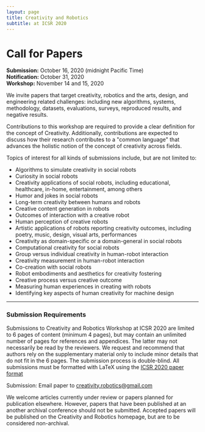 ```yaml
---
layout: page
title: Creativity and Robotics
subtitle: at ICSR 2020
---
```


# Call for Papers

**Submission:**  October 16, 2020 (midnight Pacific Time) <br>
**Notification:** October 31, 2020 <br>
**Workshop:** November 14 and 15, 2020


We invite papers that target creativity, robotics and the arts,
design, and engineering related challenges: including new
algorithms, systems, methodology, datasets, evaluations, surveys, reproduced
results, and negative results.

Contributions to this workshop are required to provide a clear definition for
the concept of Creativity. Additionally, contributions are expected to discuss
how their research contributes to a "common language" that advances the
holistic notion of the concept of creativity across fields. 

Topics of interest for all kinds of submissions include, but are not limited to:
- Algorithms to simulate creativity in social robots
- Curiosity in social robots
- Creativity applications of social robots, including educational, healthcare, in-home, entertainment, among others
- Humor and jokes in social robots
- Long-term creativity between humans and robots
- Creative content generation in robots
- Outcomes of interaction with a creative robot
- Human perception of creative robots
- Artistic applications of robots reporting creativity outcomes, including poetry, music, design, visual arts, performances
- Creativity as domain-specific or a domain-general in social robots
- Computational creativity for social robots
- Group versus individual creativity in human-robot interaction
- Creativity measurement in human-robot interaction
- Co-creation with social robots
- Robot embodiments and aesthetics for creativity fostering
- Creative process versus creative outcome
- Measuring human experiences in creating with robots
- Identifying key aspects of human creativity for machine design

<hr>

### Submission Requirements

Submissions to Creativity and Robotics Workshop at ICSR 2020 are limited to
6 pages of content (minimum 4 pages), but may contain an unlimited
number of pages for references and appendices. The latter may not
necessarily be read by the reviewers. We request and recommend that
authors rely on the supplementary material only to include minor
details that do not fit in the 6 pages. The submission process is
double-blind. All submissions must be formatted with LaTeX using
the [ICSR 2020 paper
format](https://sites.psu.edu/icsr2020/submission/)

Submission: Email paper to creativity.robotics@gmail.com

We welcome articles currently under review or papers
planned for publication elsewhere. However, papers that have been
published at an another archival conference should not be submitted. Accepted
papers will be published on the Creativity and Robotics homepage, but are to be
considered non-archival.
